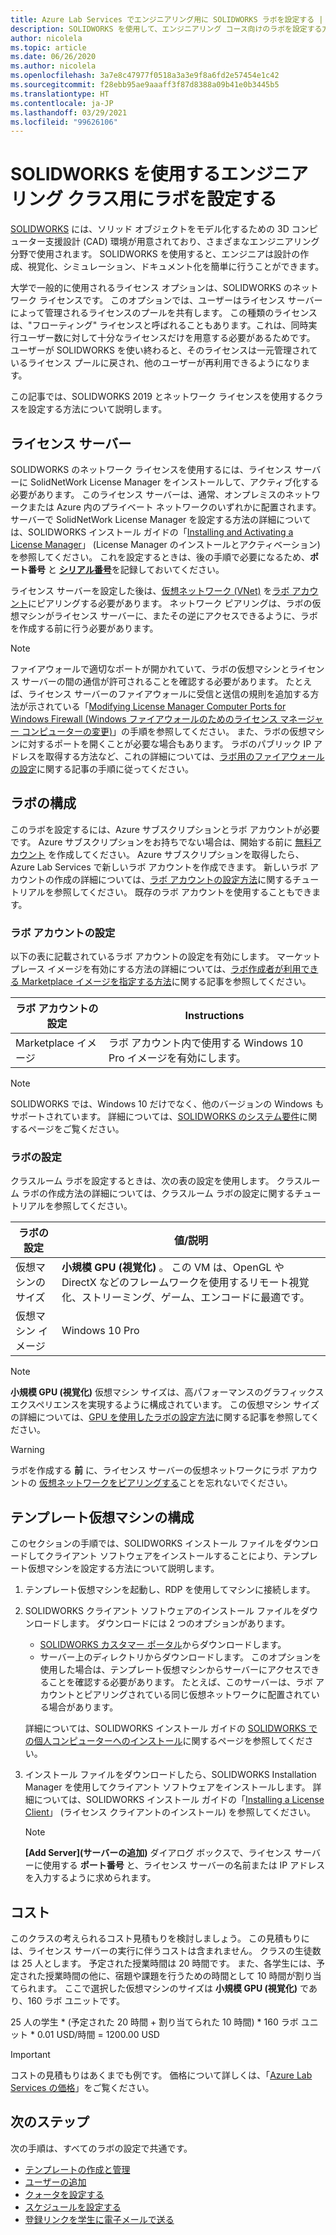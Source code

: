 ```yaml
---
title: Azure Lab Services でエンジニアリング用に SOLIDWORKS ラボを設定する | Microsoft Docs
description: SOLIDWORKS を使用して、エンジニアリング コース向けのラボを設定する方法について説明します。
author: nicolela
ms.topic: article
ms.date: 06/26/2020
ms.author: nicolela
ms.openlocfilehash: 3a7e8c47977f0518a3a3e9f8a6fd2e57454e1c42
ms.sourcegitcommit: f28ebb95ae9aaaff3f87d8388a09b41e0b3445b5
ms.translationtype: HT
ms.contentlocale: ja-JP
ms.lasthandoff: 03/29/2021
ms.locfileid: "99626106"
---
```

# <a name="set-up-a-lab-for-engineering-classes-using-solidworks"></a>SOLIDWORKS を使用するエンジニアリング クラス用にラボを設定する

[SOLIDWORKS](https://www.solidworks.com/) には、ソリッド オブジェクトをモデル化するための 3D コンピューター支援設計 (CAD) 環境が用意されており、さまざまなエンジニアリング分野で使用されます。  SOLIDWORKS を使用すると、エンジニアは設計の作成、視覚化、シミュレーション、ドキュメント化を簡単に行うことができます。

大学で一般的に使用されるライセンス オプションは、SOLIDWORKS のネットワーク ライセンスです。   このオプションでは、ユーザーはライセンス サーバーによって管理されるライセンスのプールを共有します。  この種類のライセンスは、"フローティング" ライセンスと呼ばれることもあります。これは、同時実行ユーザー数に対して十分なライセンスだけを用意する必要があるためです。  ユーザーが SOLIDWORKS を使い終わると、そのライセンスは一元管理されているライセンス プールに戻され、他のユーザーが再利用できるようになります。

この記事では、SOLIDWORKS 2019 とネットワーク ライセンスを使用するクラスを設定する方法について説明します。

## <a name="license-server"></a>ライセンス サーバー

SOLIDWORKS のネットワーク ライセンスを使用するには、ライセンス サーバーに SolidNetWork License Manager をインストールして、アクティブ化する必要があります。  このライセンス サーバーは、通常、オンプレミスのネットワークまたは Azure 内のプライベート ネットワークのいずれかに配置されます。  サーバーで SolidNetWork License Manager を設定する方法の詳細については、SOLIDWORKS インストール ガイドの「[Installing and Activating a License Manager](https://help.solidworks.com/2019/English/Installation/install_guide/t_installing_snl_lic_mgr.htm)」 (License Manager のインストールとアクティベーション) を参照してください。  これを設定するときは、後の手順で必要になるため、**ポート番号** と [**シリアル番号**](https://help.solidworks.com/2019/english/installation/install_guide/r_hid_state_serial_number.htm)を記録しておいてください。

ライセンス サーバーを設定した後は、[仮想ネットワーク (VNet)](./how-to-connect-peer-virtual-network.md) を[ラボ アカウント](./tutorial-setup-lab-account.md)にピアリングする必要があります。  ネットワーク ピアリングは、ラボの仮想マシンがライセンス サーバーに、またその逆にアクセスできるように、ラボを作成する前に行う必要があります。

> [!NOTE]
> ファイアウォールで適切なポートが開かれていて、ラボの仮想マシンとライセンス サーバーの間の通信が許可されることを確認する必要があります。  たとえば、ライセンス サーバーのファイアウォールに受信と送信の規則を追加する方法が示されている「[Modifying License Manager Computer Ports for Windows Firewall (Windows ファイアウォールのためのライセンス マネージャー コンピューターの変更)](http://help.solidworks.com/2019/english/installation/install_guide/t_mod_ports_on_lic_mgr_for_firewall.htm)」の手順を参照してください。  また、ラボの仮想マシンに対するポートを開くことが必要な場合もあります。  ラボのパブリック IP アドレスを取得する方法など、これの詳細については、[ラボ用のファイアウォールの設定](./how-to-configure-firewall-settings.md)に関する記事の手順に従ってください。

## <a name="lab-configuration"></a>ラボの構成

このラボを設定するには、Azure サブスクリプションとラボ アカウントが必要です。 Azure サブスクリプションをお持ちでない場合は、開始する前に [無料アカウント](https://azure.microsoft.com/free/) を作成してください。 Azure サブスクリプションを取得したら、Azure Lab Services で新しいラボ アカウントを作成できます。 新しいラボ アカウントの作成の詳細については、[ラボ アカウントの設定方法](./tutorial-setup-lab-account.md)に関するチュートリアルを参照してください。 既存のラボ アカウントを使用することもできます。

### <a name="lab-account-settings"></a>ラボ アカウントの設定

以下の表に記載されているラボ アカウントの設定を有効にします。 マーケットプレース イメージを有効にする方法の詳細については、[ラボ作成者が利用できる Marketplace イメージを指定する方法](./specify-marketplace-images.md)に関する記事を参照してください。

| ラボ アカウントの設定 | Instructions |
| ------------------- | ------------ |
|Marketplace イメージ| ラボ アカウント内で使用する Windows 10 Pro イメージを有効にします。|

> [!NOTE]
> SOLIDWORKS では、Windows 10 だけでなく、他のバージョンの Windows もサポートされています。  詳細については、[SOLIDWORKS のシステム要件](https://www.solidworks.com/sw/support/SystemRequirements.html)に関するページをご覧ください。

### <a name="lab-settings"></a>ラボの設定

クラスルーム ラボを設定するときは、次の表の設定を使用します。 クラスルーム ラボの作成方法の詳細については、クラスルーム ラボの設定に関するチュートリアルを参照してください。

| ラボの設定 | 値/説明 |
| ------------ | ------------------ |
|仮想マシンのサイズ| **小規模 GPU (視覚化)** 。  この VM は、OpenGL や DirectX などのフレームワークを使用するリモート視覚化、ストリーミング、ゲーム、エンコードに最適です。|  
|仮想マシン イメージ| Windows 10 Pro|

> [!NOTE]
> **小規模 GPU (視覚化)** 仮想マシン サイズは、高パフォーマンスのグラフィックス エクスペリエンスを実現するように構成されています。  この仮想マシン サイズの詳細については、[GPU を使用したラボの設定方法](./how-to-setup-lab-gpu.md)に関する記事を参照してください。

> [!WARNING]
> ラボを作成する **前** に、ライセンス サーバーの仮想ネットワークにラボ アカウントの [仮想ネットワークをピアリングする](./how-to-connect-peer-virtual-network.md)ことを忘れないでください。

## <a name="template-virtual-machine-configuration"></a>テンプレート仮想マシンの構成

このセクションの手順では、SOLIDWORKS インストール ファイルをダウンロードしてクライアント ソフトウェアをインストールすることにより、テンプレート仮想マシンを設定する方法について説明します。

1. テンプレート仮想マシンを起動し、RDP を使用してマシンに接続します。

1. SOLIDWORKS クライアント ソフトウェアのインストール ファイルをダウンロードします。 ダウンロードには 2 つのオプションがあります。
   - [SOLIDWORKS カスタマー ポータル](https://login.solidworks.com/nidp/idff/sso?id=cpenglish&sid=1&option=credential&sid=1&target=https%3A%2F%2Fcustomerportal.solidworks.com%2F)からダウンロードします。
   - サーバー上のディレクトリからダウンロードします。  このオプションを使用した場合は、テンプレート仮想マシンからサーバーにアクセスできることを確認する必要があります。  たとえば、このサーバーは、ラボ アカウントとピアリングされている同じ仮想ネットワークに配置されている場合があります。
  
    詳細については、SOLIDWORKS インストール ガイドの [SOLIDWORKS での個人コンピューターへのインストール](http://help.solidworks.com/2019/english/Installation/install_guide/c_installing_on_individual_computers.htm?id=fc149e8a968a422a89e2a943265758d3#Pg0)に関するページを参照してください。

1. インストール ファイルをダウンロードしたら、SOLIDWORKS Installation Manager を使用してクライアント ソフトウェアをインストールします。 詳細については、SOLIDWORKS インストール ガイドの「[Installing a License Client](http://help.solidworks.com/2019/english/installation/install_guide/t_installing_snl_license_client.htm)」 (ライセンス クライアントのインストール) を参照してください。

    > [!NOTE]
    > **[Add Server]\(サーバーの追加\)** ダイアログ ボックスで、ライセンス サーバーに使用する **ポート番号** と、ライセンス サーバーの名前または IP アドレスを入力するように求められます。

## <a name="cost"></a>コスト

このクラスの考えられるコスト見積もりを検討しましょう。 この見積もりには、ライセンス サーバーの実行に伴うコストは含まれません。 クラスの生徒数は 25 人とします。 予定された授業時間は 20 時間です。 また、各学生には、予定された授業時間の他に、宿題や課題を行うための時間として 10 時間が割り当てられます。 ここで選択した仮想マシンのサイズは **小規模 GPU (視覚化)** であり、160 ラボ ユニットです。

25 人の学生 \* (予定された 20 時間 + 割り当てられた 10 時間) \* 160 ラボ ユニット * 0.01 USD/時間 = 1200.00 USD

>[!IMPORTANT]
> コストの見積もりはあくまでも例です。  価格について詳しくは、「[Azure Lab Services の価格](https://azure.microsoft.com/pricing/details/lab-services/)」をご覧ください。  

## <a name="next-steps"></a>次のステップ

次の手順は、すべてのラボの設定で共通です。

- [テンプレートの作成と管理](how-to-create-manage-template.md)
- [ユーザーの追加](tutorial-setup-classroom-lab.md#add-users-to-the-lab)
- [クォータを設定する](how-to-configure-student-usage.md#set-quotas-for-users)
- [スケジュールを設定する](tutorial-setup-classroom-lab.md#set-a-schedule-for-the-lab)
- [登録リンクを学生に電子メールで送る](how-to-configure-student-usage.md#send-invitations-to-users)